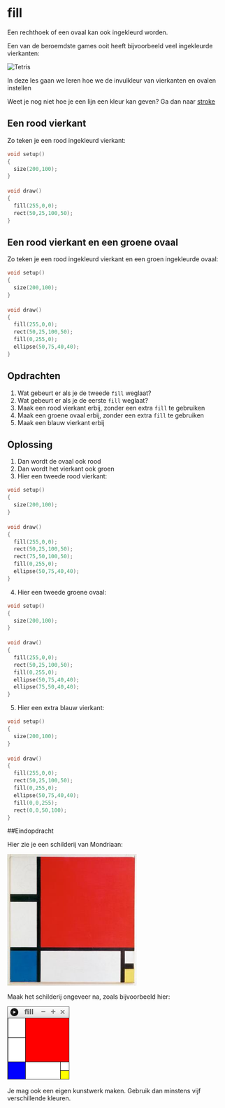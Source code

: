 # fill

Een rechthoek of een ovaal kan ook ingekleurd worden.

Een van de beroemdste games ooit heeft bijvoorbeeld
veel ingekleurde vierkanten:

![Tetris](Tetris.png)

In deze les gaan we leren hoe we de invulkleur van vierkanten en ovalen instellen

Weet je nog niet hoe je een lijn een kleur kan geven?
Ga dan naar [stroke](../Stroke/README.md)

## Een rood vierkant

Zo teken je een rood ingekleurd vierkant:

```c++
void setup()
{
  size(200,100);
}

void draw()
{
  fill(255,0,0);
  rect(50,25,100,50);
}
```

## Een rood vierkant en een groene ovaal

Zo teken je een rood ingekleurd vierkant en een groen
ingekleurde ovaal:

```c++
void setup()
{
  size(200,100);
}

void draw()
{
  fill(255,0,0);
  rect(50,25,100,50);
  fill(0,255,0);
  ellipse(50,75,40,40);
}
```

## Opdrachten

 1. Wat gebeurt er als je de tweede `fill` weglaat?
 2. Wat gebeurt er als je de eerste `fill` weglaat?
 3. Maak een rood vierkant erbij, zonder een extra `fill` te gebruiken
 4. Maak een groene ovaal erbij, zonder een extra `fill` te gebruiken
 5. Maak een blauw vierkant erbij

## Oplossing

 1. Dan wordt de ovaal ook rood
 2. Dan wordt het vierkant ook groen
 3. Hier een tweede rood vierkant:

```c++
void setup()
{
  size(200,100);
}

void draw()
{
  fill(255,0,0);
  rect(50,25,100,50);
  rect(75,50,100,50);
  fill(0,255,0);
  ellipse(50,75,40,40);
}
```

 4. Hier een tweede groene ovaal:

```c++
void setup()
{
  size(200,100);
}

void draw()
{
  fill(255,0,0);
  rect(50,25,100,50);
  fill(0,255,0);
  ellipse(50,75,40,40);
  ellipse(75,50,40,40);
}
```


 5. Hier een extra blauw vierkant:

```c++
void setup()
{
  size(200,100);
}

void draw()
{
  fill(255,0,0);
  rect(50,25,100,50);
  fill(0,255,0);
  ellipse(50,75,40,40);
  fill(0,0,255);
  rect(0,0,50,100);
}
```

##Eindopdracht

Hier zie je een schilderij van Mondriaan:

![Composition II in Red, Blue, and Yellow door Mondriaan](FillMondriaan.jpg)

Maak het schilderij ongeveer na, zoals bijvoorbeeld hier:

![Composition II in Red, Blue, and Yellow door Richel](FillRichel.png)

Je mag ook een eigen kunstwerk maken. Gebruik dan minstens vijf verschillende kleuren.